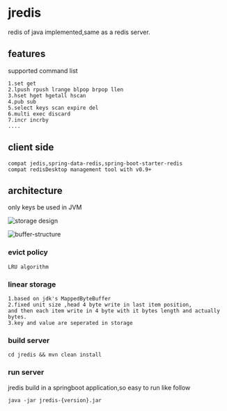 # jredis
redis of java implemented,same as a redis server.

## features
supported command list

    1.set get
    2.lpush rpush lrange blpop brpop llen
    3.hset hget hgetall hscan
    4.pub sub
    5.select keys scan expire del
    6.multi exec discard
    7.incr incrby
    ....
    
## client side
    compat jedis,spring-data-redis,spring-boot-starter-redis
    compat redisDesktop management tool with v0.9+
    
## architecture
only keys be used in JVM

![storage design](https://github.com/lmx1989219/jredis/blob/master/storage-design.png)

![buffer-structure](https://github.com/lmx1989219/jredis/blob/master/buffer-structure.png)

### evict policy
    LRU algorithm
### linear storage
    1.based on jdk's MappedByteBuffer
    2.fixed unit size ,head 4 byte write in last item position,
    and then each item write in 4 byte with it bytes length and actually bytes.
    3.key and value are seperated in storage
### build server
    cd jredis && mvn clean install
### run server
 jredis build in a springboot application,so easy to run like follow
 
    java -jar jredis-{version}.jar
    

